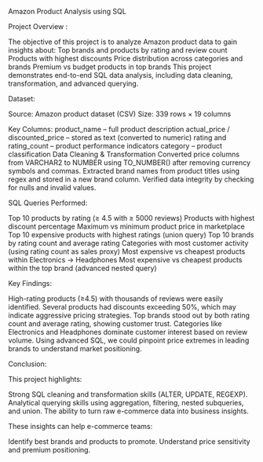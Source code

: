 Amazon Product Analysis using SQL

Project Overview :

The objective of this project is to analyze Amazon product data to gain insights about:
Top brands and products by rating and review count
Products with highest discounts
Price distribution across categories and brands
Premium vs budget products in top brands
This project demonstrates end-to-end SQL data analysis, including data cleaning, transformation, and advanced querying.

Dataset:

Source: Amazon product dataset (CSV)
Size: 339 rows × 19 columns

Key Columns:
product_name – full product description
actual_price / discounted_price – stored as text (converted to numeric)
rating and rating_count – product performance indicators
category – product classification
Data Cleaning & Transformation
Converted price columns from VARCHAR2 to NUMBER using TO_NUMBER() after removing currency symbols and commas.
Extracted brand names from product titles using regex and stored in a new brand column.
Verified data integrity by checking for nulls and invalid values.

SQL Queries Performed:

Top 10 products by rating (≥ 4.5 with ≥ 5000 reviews)
Products with highest discount percentage
Maximum vs minimum product price in marketplace
Top 10 expensive products with highest ratings (union query)
Top 10 brands by rating count and average rating
Categories with most customer activity (using rating count as sales proxy)
Most expensive vs cheapest products within Electronics → Headphones
Most expensive vs cheapest products within the top brand (advanced nested query)

Key Findings:

High-rating products (≥4.5) with thousands of reviews were easily identified.
Several products had discounts exceeding 50%, which may indicate aggressive pricing strategies.
Top brands stood out by both rating count and average rating, showing customer trust.
Categories like Electronics and Headphones dominate customer interest based on review volume.
Using advanced SQL, we could pinpoint price extremes in leading brands to understand market positioning.

Conclusion:

This project highlights:

Strong SQL cleaning and transformation skills (ALTER, UPDATE, REGEXP).
Analytical querying skills using aggregation, filtering, nested subqueries, and union.
The ability to turn raw e-commerce data into business insights.

These insights can help e-commerce teams:

Identify best brands and products to promote.
Understand price sensitivity and premium positioning.
